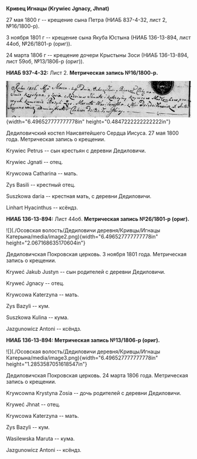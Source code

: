 **Кривец Игнацы (Krywiec Jgnacy, Jhnat)**

27 мая 1800 г -- крещение сына Петра (НИАБ 837-4-32, лист 2,
№16/1800-р).

3 ноября 1801 г -- крещение сына Якуба Юстына (НИАБ 136-13-894, лист
44об, №26/1801-р (ориг)).

24 марта 1806 г -- крещение дочери Крыстыны Зоси (НИАБ 136-13-894, лист
59об, №13/1806-р (ориг)).

**НИАБ 937-4-32:** Лист 2. **Метрическая запись №16/1800-р.**

![](./media/4d41e3079bf5460a9c9503001d99673552c7c891.png){width="6.496527777777778in"
height="0.4847222222222222in"}

Дедиловичский костел Наисвятейшего Сердца Иисуса. 27 мая 1800 года.
Метрическая запись о крещении.

Krywiec Petrus -- сын крестьян с деревни Дедиловичи.

Krywiec Jgnati -- отец.

Krywcowa Catharina -- мать.

Zys Basili -- крестный отец.

Suszkowa daria -- крестная мать, с деревни Дедиловичи.

Linhart Hyacinthus -- ксёндз.

**НИАБ 136-13-894:** Лист 44об. **Метрическая запись №26/1801-р
(ориг).**

![](./Осовская волость/Дедиловичи деревня/Кривцы/Игнацы Катерына/media/image2.png){width="6.496527777777778in"
height="2.067168635170604in"}

Дедиловичская Покровская церковь. 3 ноября 1801 года. Метрическая запись
о крещении.

Kryweć Jakub Justyn -- сын родителей с деревни Дедиловичи.

Kryweć Jgnacy -- отец.

Krywcowa Katerzyna -- мать.

Zys Bazyli -- кум.

Suszkowa Kulina -- кума.

Jazgunowicz Antoni -- ксёндз.

**НИАБ 136-13-894: Метрическая запись №13/1806-р (ориг).**

![](./Осовская волость/Дедиловичи деревня/Кривцы/Игнацы Катерына/media/image3.png){width="6.496527777777778in"
height="1.2853587051618547in"}

Дедиловичская Покровская церковь. 24 марта 1806 года. Метрическая запись
о крещении.

Krywcowna Krystyna Zosia -- дочь родителей с деревни Дедиловичи.

Kryweć Jhnat -- отец.

Krywcowa Katerzyna -- мать.

Zys Bazyli -- кум.

Wasilewska Maruta -- кума.

Jazgunowicz Antoni -- ксёндз.
